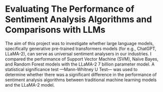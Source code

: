 # Evaluating The Performance of Sentiment Analysis Algorithms and Comparisons with LLMs

The aim of this project was to investigate whether large language models, specifically generative pre-trained transformers models (for e.g., ChatGPT, LLaMA-2), can serve as universal sentiment analysers in our industries. 
I compared the performance of Support Vector Machine (SVM), Naïve Bayes, and Random Forest models with the LLaMA-2 7 billion parameter model.
A statistical significance test —Mann-Whitney U Test— was used to determine whether there was a significant difference in the performance of sentiment analysis algorithms between traditional machine learning models and the LLaMA-2 model.